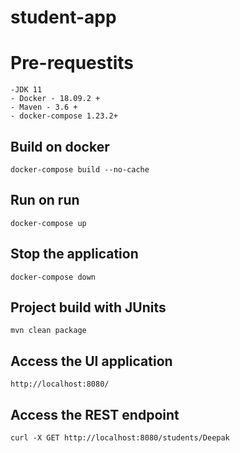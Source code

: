 # student-app

# Pre-requestits
    -JDK 11
    - Docker - 18.09.2 +
    - Maven - 3.6 +
    - docker-compose 1.23.2+


## Build on docker
``` 
docker-compose build --no-cache

```

## Run on run
``` 
docker-compose up

```

## Stop the application 
``` 
docker-compose down

```

## Project build with JUnits
``` 
mvn clean package

```

## Access the UI application
``` 
http://localhost:8080/

```

## Access the REST endpoint
``` 
curl -X GET http://localhost:8080/students/Deepak

```
